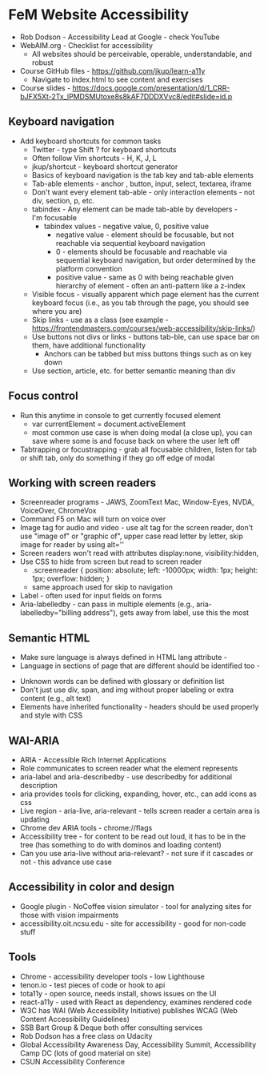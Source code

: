 # FeM Website Accessibility

- Rob Dodson - Accessibility Lead at Google - check YouTube
- WebAIM.org - Checklist for accessibility
  - All websites should be perceivable, operable, understandable, and robust
- Course GitHub files - https://github.com/jkup/learn-a11y
  - Navigate to index.html to see content and exercises
- Course slides - https://docs.google.com/presentation/d/1_CRR-bJFX5Xt-2Tx_lPMDSMUtoxe8s8kAF7DDDXVvc8/edit#slide=id.p

## Keyboard navigation

- Add keyboard shortcuts for common tasks
  - Twitter - type Shift ? for keyboard shortcuts
  - Often follow Vim shortcuts - H, K, J, L
  - jkup/shortcut - keyboard shortcut generator
  - Basics of keyboard navigation is the tab key and tab-able elements
  - Tab-able elements - anchor <a>, button, input, select, textarea, iframe
  - Don't want every element tab-able - only interaction elements - not div, section, p, etc.
  - tabindex - Any element can be made tab-able by developers - <div tabindex="0">I'm focusable</div>
    - tabindex values - negative value, 0, positive value
      - negative value - element should be focusable, but not reachable via sequential keyboard navigation
      - 0 - elements should be focusable and reachable via sequential keyboard navigation, but order determined by the platform convention
      - positive value - same as 0 with being reachable given hierarchy of element - often an anti-pattern like a z-index
  - Visible focus - visually apparent which page element has the current keyboard focus (i.e., as you tab through the page, you should see where you are)
  - Skip links - use as a class (see example - https://frontendmasters.com/courses/web-accessibility/skip-links/)
  - Use buttons not divs or links - buttons tab-ble, can use space bar on them, have additional functionality
    - Anchors can be tabbed but miss buttons things such as on key down
  - Use section, article, etc. for better semantic meaning than div

## Focus control

- Run this anytime in console to get currently focused element
  - var currentElement = document.activeElement
  - most common use case is when doing modal (a close up), you can save where some is and focuse back on where the user left off
- Tabtrapping or focustrapping - grab all focusable children, listen for tab or shift tab, only do something if they go off edge of modal

## Working with screen readers

- Screenreader programs - JAWS, ZoomText Mac, Window-Eyes, NVDA, VoiceOver, ChromeVox
- Command F5 on Mac will turn on voice over
- Image tag for audio and video - use alt tag for the screen reader, don't use "image of" or "graphic of", upper case read letter by letter, skip image for reader by using alt=''
- Screen readers won't read with attributes display:none, visibility:hidden, <input hidden />
- Use CSS to hide from screen but read to screen reader
  - .screenreader { position: absolute; left: -10000px; width: 1px; height: 1px; overflow: hidden; }
  - same approach used for skip to navigation
- Label - often used for input fields on forms
- Aria-labelledby - can pass in multiple elements (e.g., aria-labelledby="billing address"), gets away from label, use this the most

## Semantic HTML

- Make sure language is always defined in HTML lang attribute - <html lang="en">
- Language in sections of page that are different should be identified too - <blockquote lang="es">
- Unknown words can be defined with glossary or definition list
- Don't just use div, span, and img without proper labeling or extra content (e.g., alt text)
- Elements have inherited functionality - headers should be used properly and style with CSS

## WAI-ARIA

- ARIA - Accessible Rich Internet Applications
- Role communicates to screen reader what the element represents
- aria-label and aria-describedby - use describedby for additional description
- aria provides tools for clicking, expanding, hover, etc., can add icons as css
- Live region - aria-live, aria-relevant - tells screen reader a certain area is updating
- Chrome dev ARIA tools - chrome://flags
- Accessibility tree - for content to be read out loud, it has to be in the tree (has something to do with dominos and loading content)
- Can you use aria-live without aria-relevant? - not sure if it cascades or not - this advance use case

## Accessibility in color and design

- Google plugin - NoCoffee vision simulator - tool for analyzing sites for those with vision impairments
- accessibility.oit.ncsu.edu - site for accessibility - good for non-code stuff

## Tools

- Chrome - accessibility developer tools - low Lighthouse
- tenon.io - test pieces of code or hook to api
- tota11y - open source, needs install, shows issues on the UI
- react-a11y - used with React as dependency, examines rendered code
- W3C has WAI (Web Accessibility Initiative) publishes WCAG (Web Content Accessibility Guidelines)
- SSB Bart Group & Deque both offer consulting services
- Rob Dodson has a free class on Udacity
- Global Accessibility Awareness Day, Accessibility Summit, Accessibility Camp DC (lots of good material on site)
- CSUN Accessibility Conference
